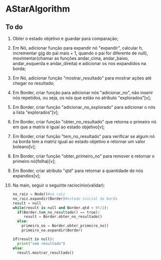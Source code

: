 # AStarAlgorithm

## To do

1. Obter o estado objetivo e guardar para comparação;
2. Em Nó, adicionar função para expandir nó "expandir", calcular h, incrementar g(g do pai mais + 1, quando o pai for diferente de null), movimentar(chamar as funções andar_cima, andar_baixo, andar_esquerda e andar_direita) e adicionar os nos expandidos na borda;
3. Em Nó, adicionar função "mostrar_resultado" para mostrar ações até chegar no resultado;
4. Em Border, criar função para adicionar nós "adicionar_no", não inserir nós repetidos, ou seja, os nós que estão no atributo "explorados"[v];
5. Em Border, criar função "adicionar_no_explorado" para adicionar o nós a lista "explorados"[v];
6. Em Border, criar função "obter_no_resultado" que retorna o primeiro nó em que a matrix é igual ao estado objetivo[v];
7. Em Border, criar função "tem_no_resultado" para verificar se algum nó na borda tem a matriz igual ao estado objetivo e retornar um valor boleano[v];
8. Em Border, criar função "obter_primeiro_no" para remover e retornar o primeiro nó(folha)[v];
9. Em Border, criar atributo "qtd" para retornar a quantidade de nós expandios[v];
10. Na main, seguir o seguinte raciocínio(validar):
     
     ```py
    no_raiz = Node()#no raiz
    no_raiz.expandir(Border)#estado inicial da borda
    result = null
    while(result is null and Border.qtd < 9!/2):        
       if(Border.tem_no_resultado() == true):
          result = Border.obter_no_resultado()
       else:
         primeiro_no = Border.obter_primeiro_no()
         primeiro_no.expandir(Border)

     if(result is null):
       print("sem resultado")
     else:
       result.mostrar_resultado()
```
     
